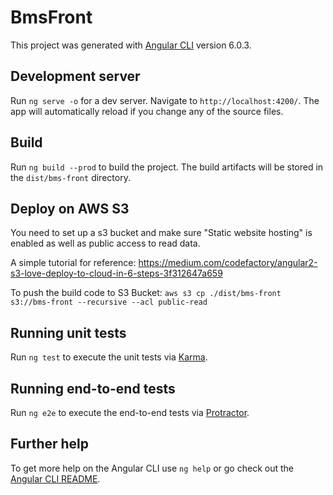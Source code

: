 # BmsFront

This project was generated with [Angular CLI](https://github.com/angular/angular-cli) version 6.0.3.

## Development server

Run `ng serve -o` for a dev server. Navigate to `http://localhost:4200/`. The app will automatically reload if you change any of the source files.

## Build

Run `ng build --prod` to build the project. The build artifacts will be stored in the `dist/bms-front` directory.

## Deploy on AWS S3
You need to set up a s3 bucket and make sure "Static website hosting" is enabled as well as public access to read data.

A simple tutorial for reference: https://medium.com/codefactory/angular2-s3-love-deploy-to-cloud-in-6-steps-3f312647a659

To push the build code to S3 Bucket: `aws s3 cp ./dist/bms-front s3://bms-front --recursive --acl public-read`

## Running unit tests

Run `ng test` to execute the unit tests via [Karma](https://karma-runner.github.io).

## Running end-to-end tests

Run `ng e2e` to execute the end-to-end tests via [Protractor](http://www.protractortest.org/).

## Further help

To get more help on the Angular CLI use `ng help` or go check out the [Angular CLI README](https://github.com/angular/angular-cli/blob/master/README.md).
